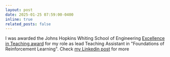 ```yaml
---
layout: post
date: 2025-01-25 07:59:00-0400
inline: true
related_posts: false
---
```


I was awarded the Johns Hopkins Whiting School of Engineering [Excellence in Teaching award](https://engineering.jhu.edu/faculty-staff/excellence-in-teaching-advising-mentoring-awards/)
for my role as lead Teaching Assistant in "Foundations of Reinforcement Learning". Check [my Linkedin post](https://www.linkedin.com/posts/agustin-castellano-8b83b3242_i-am-honored-to-share-i-became-the-recipient-activity-7313301090756677632-rfpb) for more
